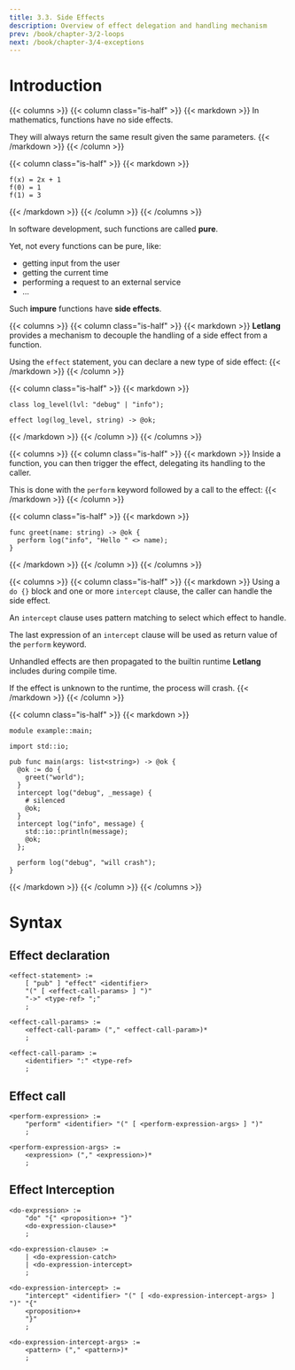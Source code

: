 ```yaml
---
title: 3.3. Side Effects
description: Overview of effect delegation and handling mechanism
prev: /book/chapter-3/2-loops
next: /book/chapter-3/4-exceptions
---
```


# Introduction

{{< columns >}}
{{< column class="is-half" >}}
{{< markdown >}}
In mathematics, functions have no side effects.

They will always return the same result given the same parameters.
{{< /markdown >}}
{{< /column >}}

{{< column class="is-half" >}}
{{< markdown >}}
```
f(x) = 2x + 1
f(0) = 1
f(1) = 3
```
{{< /markdown >}}
{{< /column >}}
{{< /columns >}}

In software development, such functions are called **pure**.

Yet, not every functions can be pure, like:

 - getting input from the user
 - getting the current time
 - performing a request to an external service
 - ...

Such **impure** functions have **side effects**.

{{< columns >}}
{{< column class="is-half" >}}
{{< markdown >}}
**Letlang** provides a mechanism to decouple the handling of a side effect from
a function.

Using the `effect` statement, you can declare a new type of side effect:
{{< /markdown >}}
{{< /column >}}

{{< column class="is-half" >}}
{{< markdown >}}
```letlang
class log_level(lvl: "debug" | "info");

effect log(log_level, string) -> @ok;
```
{{< /markdown >}}
{{< /column >}}
{{< /columns >}}

{{< columns >}}
{{< column class="is-half" >}}
{{< markdown >}}
Inside a function, you can then trigger the effect, delegating its handling to
the caller.

This is done with the `perform` keyword followed by a call to the effect:
{{< /markdown >}}
{{< /column >}}

{{< column class="is-half" >}}
{{< markdown >}}
```letlang
func greet(name: string) -> @ok {
  perform log("info", "Hello " <> name);
}
```
{{< /markdown >}}
{{< /column >}}
{{< /columns >}}

{{< columns >}}
{{< column class="is-half" >}}
{{< markdown >}}
Using a `do {}` block and one or more `intercept` clause, the caller can handle
the side effect.

An `intercept` clause uses pattern matching to select which effect to handle.

The last expression of an `intercept` clause will be used as return value of the
`perform` keyword.

Unhandled effects are then propagated to the builtin runtime **Letlang**
includes during compile time.

If the effect is unknown to the runtime, the process will crash.
{{< /markdown >}}
{{< /column >}}

{{< column class="is-half" >}}
{{< markdown >}}
```letlang
module example::main;

import std::io;

pub func main(args: list<string>) -> @ok {
  @ok := do {
    greet("world");
  }
  intercept log("debug", _message) {
    # silenced
    @ok;
  }
  intercept log("info", message) {
    std::io::println(message);
    @ok;
  };

  perform log("debug", "will crash");
}
```
{{< /markdown >}}
{{< /column >}}
{{< /columns >}}

# Syntax

## Effect declaration

```bnf
<effect-statement> :=
    [ "pub" ] "effect" <identifier>
    "(" [ <effect-call-params> ] ")"
    "->" <type-ref> ";"
    ;

<effect-call-params> :=
    <effect-call-param> ("," <effect-call-param>)*
    ;

<effect-call-param> :=
    <identifier> ":" <type-ref>
    ;
```

## Effect call

```bnf
<perform-expression> :=
    "perform" <identifier> "(" [ <perform-expression-args> ] ")"
    ;

<perform-expression-args> :=
    <expression> ("," <expression>)*
    ;
```

## Effect Interception

```bnf
<do-expression> :=
    "do" "{" <proposition>+ "}"
    <do-expression-clause>*
    ;

<do-expression-clause> :=
    | <do-expression-catch>
    | <do-expression-intercept>
    ;

<do-expression-intercept> :=
    "intercept" <identifier> "(" [ <do-expression-intercept-args> ] ")" "{"
    <proposition>+
    "}"
    ;

<do-expression-intercept-args> :=
    <pattern> ("," <pattern>)*
    ;
```
